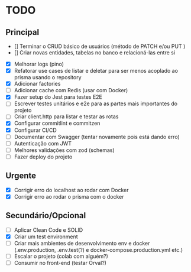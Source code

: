 # TODO

## Principal

- [] Terminar o CRUD básico de usuários (método de PATCH e/ou PUT )
- [] Criar novas entidades, tabelas no banco e relacioná-las entre si
- [x] Melhorar logs (pino)
- [x] Refatorar use cases de listar e deletar para ser menos acoplado ao prisma usando o repository
- [x] Adicionar factories
- [ ] Adicionar cache com Redis (usar com Docker)
- [x] Fazer setup do Jest para testes E2E
- [ ] Escrever testes unitários e e2e para as partes mais importantes do projeto
- [ ] Criar client.http para listar e testar as rotas
- [x] Configurar commitlint e commitzen
- [x] Configurar CI/CD
- [ ] Documentar com Swagger (tentar novamente pois está dando erro)
- [ ] Autenticação com JWT
- [ ] Melhores validações com zod (schemas)
- [ ] Fazer deploy do projeto

## Urgente

- [x] Corrigir erro do localhost ao rodar com Docker
- [x] Corrigir erro ao rodar o prisma com o docker

## Secundário/Opcional

- [ ] Aplicar Clean Code e SOLID
- [x] Criar um test environment
- [ ] Criar mais ambientes de desenvolvimento env e docker (.env.production, .env.test(?) e docker-compose.production.yml etc.)
- [ ] Escalar o projeto (colab com alguém?)
- [ ] Consumir no front-end (testar Orval?)
